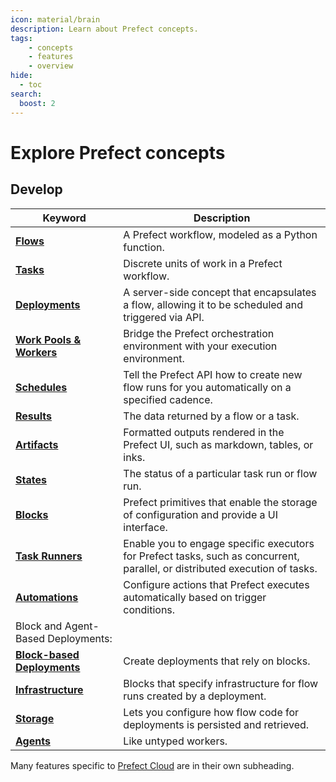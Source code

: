 ```yaml
---
icon: material/brain
description: Learn about Prefect concepts.
tags:
    - concepts
    - features
    - overview
hide:
  - toc
search:
  boost: 2
---
```


# Explore Prefect concepts

## Develop

| Keyword                                            | Description                                                                                                                 |
| -------------------------------------------------- | --------------------------------------------------------------------------------------------------------------------------- |
| __[Flows](/concepts/flows)__                       | A Prefect workflow, modeled as a Python function.                                                                           |
| __[Tasks](/concepts/tasks)__                       | Discrete units of work in a Prefect workflow.                                                                               |
| __[Deployments](/concepts/deployments)__           | A server-side concept that encapsulates a flow, allowing it to be scheduled and triggered via API. |
| __[Work Pools & Workers](/concepts/work-pools)__   | Bridge the Prefect orchestration environment with your execution environment.                      |
| __[Schedules](/concepts/schedules)__               | Tell the Prefect API how to create new flow runs for you automatically on a specified cadence.     |
| __[Results](/concepts/results)__                   | The data returned by a flow or a task.                                                                                      |
| __[Artifacts](/concepts/artifacts)__               | Formatted outputs rendered in the Prefect UI, such as markdown, tables, or inks.                                      |
| __[States](/concepts/states)__                     | The status of a particular task run or flow run.                                                                            |
| __[Blocks](/concepts/blocks)__                     | Prefect primitives that enable the storage of configuration and provide a UI interface.                                     |
| __[Task Runners](/concepts/task-runners)__         | Enable you to engage specific executors for Prefect tasks, such as concurrent, parallel, or distributed execution of tasks. |
| __[Automations](/concepts/automations)__           | Configure actions that Prefect executes automatically based on trigger conditions.                |
|  Block and Agent-Based Deployments:                |    |
| __[Block-based Deployments](/concepts/deployments-block-based)__    | Create deployments that rely on blocks.   |
| __[Infrastructure](/concepts/infrastructure)__           | Blocks that specify infrastructure for flow runs created by a deployment.   |
| __[Storage](/concepts/storage)__                         | Lets you configure how flow code for deployments is persisted and retrieved.     |
| __[Agents](/concepts/agents)__                           | Like untyped workers. |

Many features specific to [Prefect Cloud](/cloud/) are in their own subheading.
